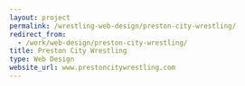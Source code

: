 ```yaml
---
layout: project
permalink: /wrestling-web-design/preston-city-wrestling/
redirect_from:
  - /work/web-design/preston-city-wrestling/
title: Preston City Wrestling
type: Web Design
website_url: www.prestoncitywrestling.com
---
```

